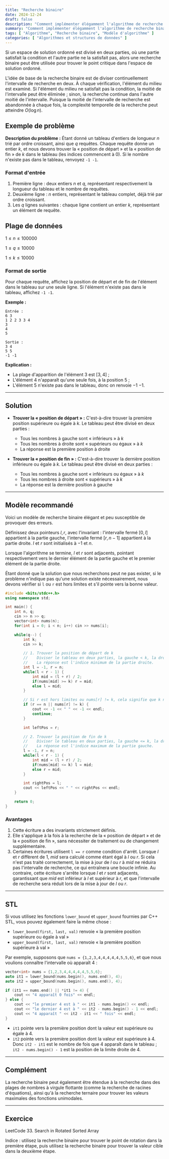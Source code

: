 ```yaml
---
title: "Recherche binaire"
date: 2024-12-24
draft: false
description: "Comment implémenter élégamment l'algorithme de recherche binaire."
summary: "Comment implémenter élégamment l'algorithme de recherche binaire."
tags: [ "Algorithme", "Recherche binaire", "Modèle d'algorithme" ]
categories: [ "Algorithmes et structures de données" ]
---
```


Si un espace de solution ordonné est divisé en deux parties, où une partie satisfait la condition et l'autre partie ne la satisfait pas, alors une recherche binaire peut être utilisée pour trouver le point critique dans l'espace de solution ordonné.

L'idée de base de la recherche binaire est de diviser continuellement l'intervalle de recherche en deux. À chaque vérification, l'élément du milieu est examiné. Si l'élément du milieu ne satisfait pas la condition, la moitié de l'intervalle peut être éliminée ; sinon, la recherche continue dans l'autre moitié de l'intervalle. Puisque la moitié de l'intervalle de recherche est abandonnée à chaque fois, la complexité temporelle de la recherche peut atteindre $O(\log n)$.

## Exemple de problème

**Description du problème :**
Étant donné un tableau d'entiers de longueur $n$ trié par ordre croissant, ainsi que $q$ requêtes. Chaque requête donne un entier $k$, et nous devons trouver la « position de départ » et la « position de fin » de $k$ dans le tableau (les indices commencent à 0). Si le nombre n'existe pas dans le tableau, renvoyez `-1 -1`.

### Format d'entrée

1. Première ligne : deux entiers $n$ et $q$, représentant respectivement la longueur du tableau et le nombre de requêtes.
2. Deuxième ligne : $n$ entiers, représentant le tableau complet, déjà trié par ordre croissant.
3. Les $q$ lignes suivantes : chaque ligne contient un entier $k$, représentant un élément de requête.

## Plage de données

$1 \leq n \leq 100000$

$1 \leq q \leq 10000$

$1 \leq k \leq 10000$

### Format de sortie

Pour chaque requête, affichez la position de départ et de fin de l'élément dans le tableau sur une seule ligne. Si l'élément n'existe pas dans le tableau, affichez `-1 -1`.

**Exemple :**

```
Entrée :
6 3
1 2 2 3 3 4
3
4
5

Sortie :
3 4
5 5
-1 -1
```

**Explication :**

- La plage d'apparition de l'élément $3$ est $[3, 4]$ ;
- L'élément $4$ n'apparaît qu'une seule fois, à la position $5$ ;
- L'élément $5$ n'existe pas dans le tableau, donc on renvoie $-1$ $-1$.

---

## Solution

- **Trouver la « position de départ » :**
  C'est-à-dire trouver la première position supérieure ou égale à $k$. Le tableau peut être divisé en deux parties :
    - Tous les nombres à gauche sont « inférieurs » à $k$
    - Tous les nombres à droite sont « supérieurs ou égaux » à $k$
    - La réponse est la première position à droite

- **Trouver la « position de fin » :**
  C'est-à-dire trouver la dernière position inférieure ou égale à $k$. Le tableau peut être divisé en deux parties :
    - Tous les nombres à gauche sont « inférieurs ou égaux » à $k$
    - Tous les nombres à droite sont « supérieurs » à $k$
    - La réponse est la dernière position à gauche

---

## Modèle recommandé

Voici un modèle de recherche binaire élégant et peu susceptible de provoquer des erreurs.

Définissez deux pointeurs $l, r$, avec l'invariant : l'intervalle fermé $[0, l]$ appartient à la partie gauche, l'intervalle fermé $[r, n - 1]$ appartient à la partie droite. $l$ et $r$ sont initialisés à $-1$ et $n$.

Lorsque l'algorithme se termine, $l$ et $r$ sont adjacents, pointant respectivement vers le dernier élément de la partie gauche et le premier élément de la partie droite.

Étant donné que la solution que nous recherchons peut ne pas exister, si le problème n'indique pas qu'une solution existe nécessairement, nous devons vérifier si `l` ou `r` est hors limites et s'il pointe vers la bonne valeur.

```cpp
#include <bits/stdc++.h>
using namespace std;

int main() {
    int n, q;
    cin >> n >> q;
    vector<int> nums(n);
    for(int i = 0; i < n; i++) cin >> nums[i];

    while(q--) {
        int k;
        cin >> k;

        // 1. Trouver la position de départ de k
        //    Diviser le tableau en deux parties, la gauche < k, la droite >= k.
        //    La réponse est l'indice minimum de la partie droite.
        int l = -1, r = n;
        while(l < r - 1) {
            int mid = (l + r) / 2;
            if(nums[mid] >= k) r = mid; 
            else l = mid;
        }

        // Si r est hors limites ou nums[r] != k, cela signifie que k n'existe pas
        if (r == n || nums[r] != k) {
            cout << -1 << " " << -1 << endl;
            continue;
        }

        int leftPos = r;

        // 2. Trouver la position de fin de k
        //    Diviser le tableau en deux parties, la gauche <= k, la droite > k.
        //    La réponse est l'indice maximum de la partie gauche.
        l = -1, r = n;
        while(l < r - 1) {
            int mid = (l + r) / 2;
            if(nums[mid] <= k) l = mid;
            else r = mid;
        }

        int rightPos = l;
        cout << leftPos << " " << rightPos << endl;
    }

    return 0;
}
```

### Avantages

1. Cette écriture a des invariants strictement définis.
2. Elle s'applique à la fois à la recherche de la « position de départ » et de la « position de fin », sans nécessiter de traitement ou de changement supplémentaire.
3. Certaines écritures utilisent `l == r` comme condition d'arrêt. Lorsque $l$ et $r$ diffèrent de $1$, $mid$ sera calculé comme étant égal à $l$ ou $r$. Si cela n'est pas traité correctement, la mise à jour de $l$ ou $r$ à $mid$ ne réduira pas l'intervalle de recherche, ce qui entraînera une boucle infinie. Au contraire, cette écriture s'arrête lorsque $l$ et $r$ sont adjacents, garantissant que $mid$ est inférieur à $l$ et supérieur à $r$, et que l'intervalle de recherche sera réduit lors de la mise à jour de $l$ ou $r$.

---

## STL

Si vous utilisez les fonctions `lower_bound` et `upper_bound` fournies par C++ STL, vous pouvez également faire la même chose :

- `lower_bound(first, last, val)` renvoie « la première position supérieure ou égale à val »
- `upper_bound(first, last, val)` renvoie « la première position supérieure à val »

Par exemple, supposons que `nums = {1,2,3,4,4,4,4,4,5,5,6}`, et que nous voulions connaître l'intervalle où apparaît 4 :

```cpp
vector<int> nums = {1,2,3,4,4,4,4,4,5,5,6};
auto it1 = lower_bound(nums.begin(), nums.end(), 4);
auto it2 = upper_bound(nums.begin(), nums.end(), 4);

if (it1 == nums.end() || *it1 != 4) {
    cout << "4 apparaît 0 fois" << endl;
} else {
    cout << "le premier 4 est à " << it1 - nums.begin() << endl;
    cout << "le dernier 4 est à " << it2 - nums.begin() - 1 << endl;
    cout << "4 apparaît " << it2 - it1 << " fois" << endl;
}
```

- `it1` pointe vers la première position dont la valeur est supérieure ou égale à $4$.
- `it2` pointe vers la première position dont la valeur est supérieure à $4$.
  Donc `it2 - it1` est le nombre de fois que $4$ apparaît dans le tableau ; `it2 - nums.begin() - 1` est la position de la limite droite de $4$.

---

## Complément

La recherche binaire peut également être étendue à la recherche dans des plages de nombres à virgule flottante (comme la recherche de racines d'équations), ainsi qu'à la recherche ternaire pour trouver les valeurs maximales des fonctions unimodales.

---

## Exercice

LeetCode 33. Search in Rotated Sorted Array

Indice : utilisez la recherche binaire pour trouver le point de rotation dans la première étape, puis utilisez la recherche binaire pour trouver la valeur cible dans la deuxième étape.